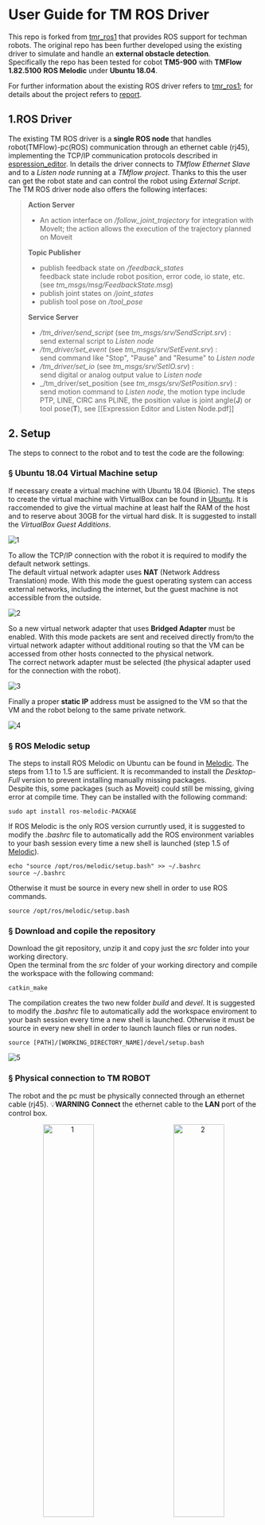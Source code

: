 
# __User Guide for TM ROS Driver__

This repo is forked from [tmr_ros1]( https://github.com/TechmanRobotInc/tmr_ros1) that provides ROS support for techman robots. The original repo has been further developed using the existing driver to simulate and handle an __external obstacle detection__. <br/>
Specifically the repo has been tested for cobot __TM5-900__ with __TMFlow 1.82.5100__ __ROS Melodic__ under __Ubuntu 18.04__.<br/>

For further information about the existing ROS driver refers to [tmr_ros1]( https://github.com/TechmanRobotInc/tmr_ros1); for details about the project refers to [report](src/documents/Report.pdf).<br/>

## __1.ROS Driver__

The existing TM ROS driver is a __single ROS node__ that handles robot(TMFlow)-pc(ROS) communication through an ethernet cable (rj45), implementing the TCP/IP communication protocols described in [espression_editor](src/documents/i848_tm_expression_editor_and_listen_node_reference_manual.pdf).  In details the driver connects to _TMflow Ethernet Slave_ and to a _Listen node_ running at a _TMflow project_. Thanks to this the user can get the robot state and can control the robot using _External Script_. <br/>
The TM ROS driver node also offers the following interfaces:

> __Action Server__
>
> - An  action interface on _/follow_joint_trajectory_ for integration with MoveIt; the action allows the execution of the trajectory planned on Moveit
>
> __Topic Publisher__
>
> - publish feedback state on _/feedback_states_  
feedback state include robot position, error code, io state, etc.
(see _tm_msgs/msg/FeedbackState.msg_)  
> - publish joint states on _/joint_states_  
> - publish tool pose on _/tool_pose_
>
> __Service Server__
>
> - _/tm_driver/send_script_ (see _tm_msgs/srv/SendScript.srv_) :  
send external script to _Listen node_  
> - _/tm_driver/set_event_ (see _tm_msgs/srv/SetEvent.srv_) :  
send command like "Stop", "Pause" and "Resume"  to _Listen node_  
> - _/tm_driver/set_io_ (see _tm_msgs/srv/SetIO.srv_) :  
send digital or analog output value to _Listen node_  
> - _/tm_driver/set_position (see _tm_msgs/srv/SetPosition.srv_) :  
send motion command to _Listen node_, the motion type include PTP, LINE, CIRC ans PLINE, the position value is joint angle(__J__) or tool pose(__T__), see [[Expression Editor and Listen Node.pdf]]
>
>

## __2. Setup__
The steps to connect to the robot and to test the code are the following:

### &sect; __Ubuntu 18.04 Virtual Machine setup__
If necessary create a virtual machine with Ubuntu 18.04 (Bionic). The steps to create the virtual machine with VirtualBox can be found in [Ubuntu](https://www.toptechskills.com/linux-tutorials-courses/how-to-install-ubuntu-1804-bionic-virtualbox/).
It is raccomended to give the virtual machine at least half the RAM of the host and to reserve about 30GB for the virtual hard disk.
It is suggested to install the _VirtualBox Guest Additions_. <br/>

![1](src/figures/ubuntu.png)

To allow the TCP/IP connection with the robot it is required to modify the default network settings.  <br/>
The default virtual network adapter uses __NAT__ (Network Address Translation) mode.
With this mode the guest operating system can access external networks, including the internet, but the guest machine is not accessible from the outside.

![2](src/figures/net1.png)

So a new virtual network adapter that uses __Bridged Adapter__ must be enabled. With this mode packets are sent and received directly from/to the virtual network adapter without additional routing so that the VM can be accessed from other hosts connected to the physical network.<br/>
The correct network adapter must be selected (the physical adapter used for the connection with the robot).

![3](src/figures/net2.png)

Finally a proper __static IP__ address must be assigned to the VM so that the VM and the robot belong to the same private network.

![4](src/figures/net3.png)

### &sect; __ROS Melodic setup__
The steps to install ROS Melodic on Ubuntu can be found in [Melodic](http://wiki.ros.org/melodic/Installation/Ubuntu). The steps from 1.1 to 1.5 are sufficient. It is recommanded to install the _Desktop-Full_ version to prevent installing manually missing packages. <br/>
Despite this, some packages (such as Moveit) could still be missing, giving error at compile time. They can be installed with the following command:

```
sudo apt install ros-melodic-PACKAGE
```
If ROS Melodic is the only ROS version curruntly used, it is suggested to modify the _.bashrc_ file to automatically add the ROS environment variables to your bash session every time a new shell is launched (step 1.5 of [Melodic](http://wiki.ros.org/melodic/Installation/Ubuntu)).

```
echo "source /opt/ros/melodic/setup.bash" >> ~/.bashrc
source ~/.bashrc
```

Otherwise it must be source in every new shell in order to use ROS commands.
```
source /opt/ros/melodic/setup.bash
```


### &sect; __Download and copile the repository__
Download the git repository, unzip it and copy just the _src_ folder into your working directory.<br/>
Open the terminal from the _src_ folder of your working directory and compile the workspace with the following command:

```
catkin_make
```
The compilation creates the two new folder _build_ and _devel_.
It is suggested to modify the _.bashrc_ file to automatically add the workspace enviroment to your bash session every time a new shell is launched. Otherwise it must be source in every new shell in order to launch launch files or run nodes.

```
source [PATH]/[WORKING_DIRECTORY_NAME]/devel/setup.bash
```
![5](src/figures/source.png)

###  &sect; __Physical connection to TM ROBOT__
The robot and the pc must be physically connected through an ethernet cable (rj45).
:bulb:__WARNING__ __Connect__ the ethernet cable to the __LAN__ port of the control box.

<p align="center">
  <img alt="1" src="src/figures/LAN.jpg" width="45%">
&nbsp; &nbsp; &nbsp; &nbsp;
  <img alt="2" src="src/figures/LAN1.jpg" width="45%">
</p>

### &sect; __TMFlow setup__
On the robot side the steps to enable the communication are the following:

1. Create a new TMFlow project with an infinite loop on a __Listen__ node. Just drag the node from the _nodes menu_, the node parameters can be left to their default value.

![6](src/figures/listen2.png)

When the process enters the Listen Node, it stays in the Listen Node until it triggers and leaves with one of the two exit condition:
__Pass__: executes ScriptExit() or item stopped
__Fail__: connection Timeout or data Timeout or before the Socket Server been established successfully, the flow process has entered the Listen Node
So then connect the _Fail Path_ to a _Stop_ node and the _Pass Path_ to a _Goto_ node to loop back to the listen node.

 ![7](src/figures/listen1.png)

2. The `Network` settings in __System &rArr; Network__ can be left to their __default__ value.
This step is different from what [tmr_ros1]( https://github.com/TechmanRobotInc/tmr_ros1) describes. Connecting the ethernet cable to the only one __LAN__ port (not the GigE ports) of the control box, the Ethernet Slave and the Listen open on __169.254.77.215__.
It is sufficient to set the static ip of the Virtual Machine so that it belongs to the same private network (for example 169.254.77.210).

 ![8](src/figures/open.png)

:bulb:__WARNING__ __Not connect__ the ethernet cable to a __GigE LAN__ port otherwise the Ethernet Slave and the Listen open on the local host 127.0.0.1 and the connection fails <br/>
:bulb:__WARNING__ If the Ethernet Slave and the Listen still open on the local host 127.0.0.1 try the other port though


3. Enable the __Ethenet Slave__ and set the __Ethernet Slave Data Table__ from __Setting &rArr; Connection &rArr; Ethernet Slave__.

 ![9](src/figures/ethernet1.png)

 The __Data Table__ or __Transmit File__ is a customizable list of items that are trasmitted between the Ethernet Slave and clients. In particular when the Ethernet Slave is enabled, the data items in this file are send to the connected clients periodically. <br/>
 These items can be __predefined__ variables, __user defined__ variable or __global variable__. <br/>
 The following items must be selected and added to the transmit file:

- [x] Robot_Error
- [x] Project_Run
- [x] Project_Pause
- [x] Safeguard_A
- [x] ESTOP
- [x] Camera_Light
- [x] Error_Code
- [x] Joint_Angle
- [x] Coord_Robot_Flange
- [x] Coord_Robot_Tool
- [x] TCP_Force
- [x] TCP_Force3D
- [x] TCP_Speed
- [x] TCP_Speed3D
- [x] Joint_Speed
- [x] Joint_Torque
- [x] Project_Speed
- [x] MA_Mode
- [x] Robot Light
- [x] Ctrl_DO0~DO7
- [x] Ctrl_DI0~DI7
- [x] Ctrl_AO0
- [x] Ctrl_AI0~AI1
- [x] END_DO0~DO3
- [x] END_DI0~DI2
- [x] END_AI0

 ![10](src/figures/ethernet2.png)

Another way to set the __Ethernet Slave Data Table__ settings is to directly import the transmit file from [TM ROS Driver vs TMflow software Usage : Import Data Table Setting](https://github.com/TechmanRobotInc/TM_Export).




## __3. Usage__
###  &sect; __TM ROS driver usage__

> __ROS1 driver usage__
>
> After the user has set up the ROS1 environment and built the TM driver based on the specific workspace, please enter your workspace `<workspace>` by launching the terminal, and remember to make the workspace visible to ROS.
>
>
> ```bash
> source /opt/ros/melodic/setup.bash
> cd <workspace>
> source ./devel/setup.bash
> ```
> :bulb: Do you prepare the __TM Robot__ ready ? Make sure that TM Robot's operating software (__TMflow__) network settings are ready and the __Listen node__ is running.
>
> Then, run the driver to maintain the connection with TM Robot by typing
>
>```bash
> rosrun tm_driver tm_driver <robot_ip_address>
>```
> Example :``rosrun tm_driver tm_driver 192.168.10.2``, if the <robot_ip_address> is 192.168.10.2
>
>
> Another way, the user can execute the specific existing launch file (example: __tm5_900_bringup.launch__) to enable the driver to connect to __tm5-900__ robot  
>
> ```bash
> roslaunch tm_driver tm5_900_bringup.launch robot_ip:=<robot_ip_address>
> ```
> Example :``roslaunch tm_driver tm5_900_bringup.launch robot_ip:=192.168.10.2``, if the <robot_ip_address> is 192.168.10.2
>
> Now, the user can use a new terminal to run each ROS node or command, but don't forget to source the correct setup shell files as starting a new terminal.

> __Usage with MoveIt__
>
> See [Moveit tutorial](http://docs.ros.org/en/melodic/api/moveit_tutorials/html/doc/getting_started/getting_started.html).<br/>
>
> To bring up MoveIt environment in simulation mode with virtual TM Robot, by typing
>
>
> ```bash
> roslaunch tm5_900_moveit_config tm5_900_moveit_planning_execution.launch sim:=True
> ```
>
> The user can also manipulate TM Robot in the real world, by typing<br/>
> :bulb: Do you prepare the __TM Robot__ ready ? Make sure that TM Robot's operating software (__TMflow__) network settings are ready and the __Listen node__ is running.  
>
> ```bash
> roslaunch tm5_900_moveit_config tm5_900_moveit_planning_execution.launch sim:=False robot_ip:=<robot_ip_address>
> ```
>
> The parameter `<robot_ip_address>` means the IP address of the TM Robot.<br/>
>:warning:[CAUTION] This demo will let the real TM Robot move, please be careful.<br/>



### &sect; __Demo package description__
> There are some demo codes showing  how to use TM ROS driver.<br/>
>
> * demo_send_script:<br/>
In this demo code, it shows how to send a __Listen node__ script to control the TM Robot. <br/>
The user can use service named "send_script" to send script.<br/>
"id" &rarr; The transaction number expressed in any <u>alphanumeric</u> <sup>1</sup> characters.<br/>
"script" &rarr; the script which the user want to send.<br/>
"ok" &rarr; the correctness of the script.<br/>
 ><sup>1</sup> If a non-alphanumeric byte is encountered, a CPERR 04 error is reported. When used as a communication packet response, it is a transaction number and identifies which group of commands to respond.<br/>
>
> * demo_ask_item:<br/>
In this demo code, the user can use this service to send TMSCT <sup>2</sup> cmd.<br/>
> <sup>2</sup> For more detailed information, please refer to _defined protocol_: Expression Editor and Listen Node.pdf (Chapter7.4 TMSCT)<br/>
>
> * demo_ask_sta:<br/>
In this demo code, the user can use this service to send TMSTA <sup>3</sup> cmd.<br/>
> <sup>3</sup> For more detailed information, please refer to _defined protocol_ (Chapter7.5 TMSTA)<br/>
> * demo_connect_tm:<br/>
In this demo code, the user can set the connection type. <br/>
If the user sets reconnect to true, every time the driver disconnects from the __Listen node__, it will try to reconnect.<br/>
There are two kind connection settings the user can select, one is "connect_tmsvr" for Ethernet server connection, and the other is "connect_tmsct" for  TMflow connection.<br/>
>
> * demo_set_event:<br/>
In this demo code, six event types can be selected.<br/>
func &rarr;  TAG, WAIT_TAG, STOP, PAUSE, RESUME and EXIT<br/>
arg0 &rarr;  if func is TAG or WAIT_TAG, arg0 is timeout in ms<br/>
arg1 &rarr;  if func is TAG or WAIT_TAG, arg1 is id<br/>
>
> * demo_set_io:<br/>
In this demo code, the user should set module, type, pin and state. <sup>4</sup> <br/>
module &rarr;  MODULE_CONTROLBOX or MODULE_ENDEFFECTOR<br/>
type &rarr;  TYPE_DIGITAL_IN, TYPE_DIGITAL_OUT, TYPE_INSTANT_DO, TYPE_ANALOG_IN, TYPE_ANALOG_OUT, TYPE_INSTANT_AO<br/>
pin &rarr;  pin number<br/>
state &rarr;  STATE_OFF or STATE_ON value, or other value (if type expressed in a specific control module)<br/>
> <sup>4</sup> For more detailed information, please refer to _defined protocol_ (Chapter6.5 IO)<br/>
>
> * demo_set_positions:<br/>
In this demo code, the user should pay attention to the parameter definition of the data format setting <sup>5</sup> and the unit of the parameter to be operated.  <br/>
motion_type &rarr;  PTP_J , PTP_T , LINE_J , LINE_T , CIRC_J ,CIRC_T , PLINE_J ,PLINE_T <br/>
positions &rarr;  motion target position: If expressed in Cartesian coordinate (unit: m), if expressed in joint angles (unit: rad)<br/>
velocity &rarr;  motion velocity: if expressed in Cartesian coordinate (unit: m/s) <sup>6</sup> , if expressed in joint velocity (unit: rad/s, and the maximum value is limited to  &pi; )  <sup>6</sup>  <br/>
acc_time &rarr; time to reach maximum speed (unit: ms)<br/>
blend_percentage &rarr; blending value: expressed as a percentage (unit: %, and the minimum value of 0 means no blending) <br/>
fine_goal &rarr; precise position mode : If activated, the amount of error in the final position will converge more, but it will take a few more milliseconds.<br/>
> <sup>5</sup> For more detailed information, please refer to _defined protocol_ (Chapter8 PTP, Line, Circle, Pline, Move_PTP, Move_Line, Move_PLine) <br/>
> <sup>6</sup> The unit of the parameters are different, the user can find the conversion in the program of TM ROS driver.<br/>
>
> * demo_write_item: <br/>
In this demo code, the user can use this service to send TMSVR <sup>7</sup> cmd. <br/>
> <sup>7</sup> For more detailed information, please refer to _defined protocol_ (Chapter9.3 svr_write())<br/>
>
> * demo_leave_listen_node:<br/>
In this demo code, the user can use send_script service sending a script to leave the __Listen node__.<br/>
> :bulb: If the user has sent the demo_leave_listen_node script to leave the __Listen node__, and you want to run the TM Robot again, please remember that the _Listen task_ project should be resumed to run. You can press the Stop Button on the Robot Stick and then press the Play/Pause Button to resume operation. <br/>


### &sect; __Usage with demo code & driver__
> Note: If the user have even successfully built a specific code(tmr_ros1), the user only need to change to the TM driver workspace path  ``cd ~/tmdriver_ws`` , and then directly refer to steps 5~7 below. <br/>
> 1. Type to create a root workspace directory by starting a terminal: For example,  ``tmdriver_ws`` or ``catkin_ws``, then type to change current directory into the workspace directory path.<br/>
``mkdir ~/tmdriver_ws``<br/>
``cd ~/tmdriver_ws``<br/>
> 2. Clone the the TM driver of git repository into the current directory by typing<br/>
``git clone https://github.com/TechmanRobotInc/tmr_ros1.git``<br/>
> 3. After the download done, rename the download folder ``tmr_ros1``(or ``tmr_ros1-master``) to ``src`` by typing<br/>
``mv tmr_ros1 src``<br/>  (or right-click on the download folder, select "Rename...")<br/>
> 4. At the workspace directory to build the download packages and source 'setup.bash' in this workspace to make the worksapce visible to ROS of this terminal 1.<br/>
Note: Do you set``source /opt/ros/melodic/setup.bash`` ready? Make sure to obtain the correct setup file according to your workspace hierarchy, and then type the following below to compile.<br/>
``catkin_make``<br/>
``source ./devel/setup.bash``<br/>
> 5. Terminal 1: Startup ROS core  and type<br/>
``roscore``<br/>
> 6. In a new terminal 2: Source setup.bash in the workspace path and run the driver to connect to TM Robot by typing<br/>
``source ./devel/setup.bash``<br/>
``rosrun tm_driver tm_driver <robot_ip_address>``<br/>
The <robot_ip_address> is the IP address of the TM Robot, the user can get it through TM Flow, for example 192.168.10.2<br/>
> 7. In another new terminal: Source setup.bash in the workspace path and type specific demo node function which the user want to study for applications. For example: the user select to run demo_set_io, the user can type<br/>
``source ./devel/setup.bash``<br/>
``rosrun demo demo_set_io``<br/>
>:warning:[CAUTION] Some demos will let the TM Robot move, please be careful.<br/>
><br/>
